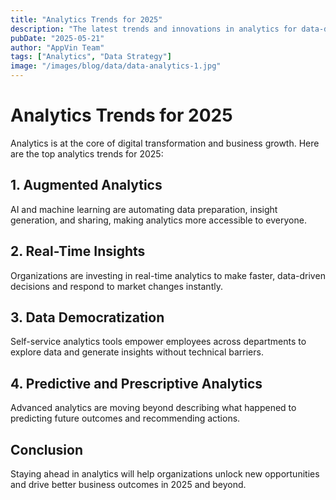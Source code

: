```yaml
---
title: "Analytics Trends for 2025"
description: "The latest trends and innovations in analytics for data-driven organizations."
pubDate: "2025-05-21"
author: "AppVin Team"
tags: ["Analytics", "Data Strategy"]
image: "/images/blog/data/data-analytics-1.jpg"
---
```


# Analytics Trends for 2025

Analytics is at the core of digital transformation and business growth. Here are the top analytics trends for 2025:

## 1. Augmented Analytics
AI and machine learning are automating data preparation, insight generation, and sharing, making analytics more accessible to everyone.

## 2. Real-Time Insights
Organizations are investing in real-time analytics to make faster, data-driven decisions and respond to market changes instantly.

## 3. Data Democratization
Self-service analytics tools empower employees across departments to explore data and generate insights without technical barriers.

## 4. Predictive and Prescriptive Analytics
Advanced analytics are moving beyond describing what happened to predicting future outcomes and recommending actions.

## Conclusion
Staying ahead in analytics will help organizations unlock new opportunities and drive better business outcomes in 2025 and beyond.
